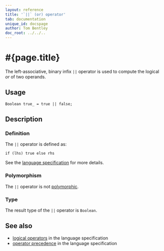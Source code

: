 ```yaml
---
layout: reference
title: '`||` (or) operator'
tab: documentation
unique_id: docspage
author: Tom Bentley
doc_root: ../../..
---
```


# #{page.title}

The left-associative, binary infix `||` operator is used to compute the 
logical *or* of two operands.

## Usage 

<!-- try: -->
    Boolean true_ = true || false;

## Description

### Definition

The `||` operator is defined as:

<!-- check:none -->
<!-- try: -->
    if (lhs) true else rhs

See the [language specification](#{site.urls.spec_current}#logical) for 
more details.

### Polymorphism

The `||` operator is not [polymorphic](#{page.doc_root}/reference/operator/operator-polymorphism). 

### Type

The result type of the `||` operator is `Boolean`.

## See also

* [logical operators](#{site.urls.spec_current}#logical) in the 
  language specification
* [operator precedence](#{site.urls.spec_current}#operatorprecedence) in the 
  language specification

